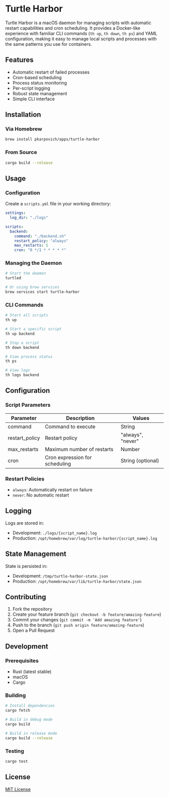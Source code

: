 # Turtle Harbor

Turtle Harbor is a macOS daemon for managing scripts with automatic restart capabilities and cron scheduling. It
provides a Docker-like experience with familiar CLI commands (`th up`, `th down`, `th ps`) and YAML configuration,
making it easy to manage local scripts and processes with the same patterns you use for containers.

## Features

- Automatic restart of failed processes
- Cron-based scheduling
- Process status monitoring
- Per-script logging
- Robust state management
- Simple CLI interface

## Installation

### Via Homebrew

```bash
brew install pkarpovich/apps/turtle-harbor
```

### From Source

```bash
cargo build --release
```

## Usage

### Configuration

Create a `scripts.yml` file in your working directory:

```yaml
settings:
  log_dir: "./logs"

scripts:
  backend:
    command: "./backend.sh"
    restart_policy: "always"
    max_restarts: 5
    cron: "0 */1 * * * * *"
```

### Managing the Daemon

```bash
# Start the daemon
turtled

# Or using brew services
brew services start turtle-harbor
```

### CLI Commands

```bash
# Start all scripts
th up

# Start a specific script
th up backend

# Stop a script
th down backend

# View process status
th ps

# View logs
th logs backend
```

## Configuration

### Script Parameters

| Parameter      | Description                    | Values            |
|----------------|--------------------------------|-------------------|
| command        | Command to execute             | String            |
| restart_policy | Restart policy                 | "always", "never" |
| max_restarts   | Maximum number of restarts     | Number            |
| cron           | Cron expression for scheduling | String (optional) |

### Restart Policies

- `always`: Automatically restart on failure
- `never`: No automatic restart

## Logging

Logs are stored in:

- Development: `./logs/{script_name}.log`
- Production: `/opt/homebrew/var/log/turtle-harbor/{script_name}.log`

## State Management

State is persisted in:

- Development: `/tmp/turtle-harbor-state.json`
- Production: `/opt/homebrew/var/lib/turtle-harbor/state.json`

## Contributing

1. Fork the repository
2. Create your feature branch (`git checkout -b feature/amazing-feature`)
3. Commit your changes (`git commit -m 'Add amazing feature'`)
4. Push to the branch (`git push origin feature/amazing-feature`)
5. Open a Pull Request

## Development

### Prerequisites

- Rust (latest stable)
- macOS
- Cargo

### Building

```bash
# Install dependencies
cargo fetch

# Build in debug mode
cargo build

# Build in release mode
cargo build --release
```

### Testing

```bash
cargo test
```

## License

[MIT License](LICENSE)